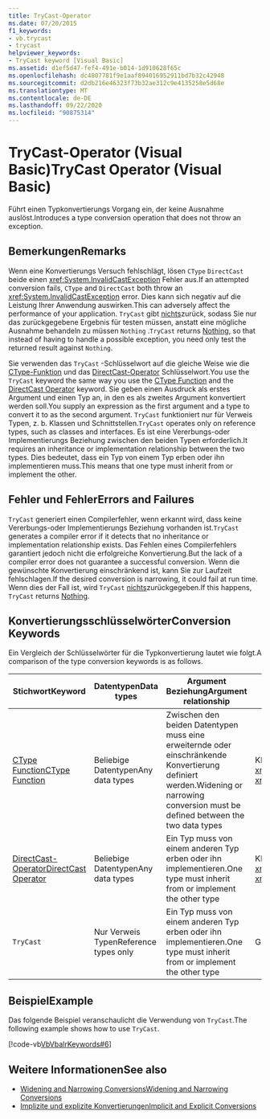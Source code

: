 ```yaml
---
title: TryCast-Operator
ms.date: 07/20/2015
f1_keywords:
- vb.trycast
- trycast
helpviewer_keywords:
- TryCast keyword [Visual Basic]
ms.assetid: d1ef5d47-fef4-491e-b014-1d910628f65c
ms.openlocfilehash: dc4807781f9e1aaf894016952911bd7b32c42948
ms.sourcegitcommit: d2db216e46323f73b32ae312c9e4135258e5d68e
ms.translationtype: MT
ms.contentlocale: de-DE
ms.lasthandoff: 09/22/2020
ms.locfileid: "90875314"
---
```

# <a name="trycast-operator-visual-basic"></a><span data-ttu-id="95391-102">TryCast-Operator (Visual Basic)</span><span class="sxs-lookup"><span data-stu-id="95391-102">TryCast Operator (Visual Basic)</span></span>

<span data-ttu-id="95391-103">Führt einen Typkonvertierungs Vorgang ein, der keine Ausnahme auslöst.</span><span class="sxs-lookup"><span data-stu-id="95391-103">Introduces a type conversion operation that does not throw an exception.</span></span>  
  
## <a name="remarks"></a><span data-ttu-id="95391-104">Bemerkungen</span><span class="sxs-lookup"><span data-stu-id="95391-104">Remarks</span></span>  

 <span data-ttu-id="95391-105">Wenn eine Konvertierungs Versuch fehlschlägt, lösen `CType` `DirectCast` beide einen <xref:System.InvalidCastException> Fehler aus.</span><span class="sxs-lookup"><span data-stu-id="95391-105">If an attempted conversion fails, `CType` and `DirectCast` both throw an <xref:System.InvalidCastException> error.</span></span> <span data-ttu-id="95391-106">Dies kann sich negativ auf die Leistung Ihrer Anwendung auswirken.</span><span class="sxs-lookup"><span data-stu-id="95391-106">This can adversely affect the performance of your application.</span></span> <span data-ttu-id="95391-107">`TryCast` gibt [nichts](../nothing.md)zurück, sodass Sie nur das zurückgegebene Ergebnis für testen müssen, anstatt eine mögliche Ausnahme behandeln zu müssen `Nothing` .</span><span class="sxs-lookup"><span data-stu-id="95391-107">`TryCast` returns [Nothing](../nothing.md), so that instead of having to handle a possible exception, you need only test the returned result against `Nothing`.</span></span>  
  
 <span data-ttu-id="95391-108">Sie verwenden das `TryCast` -Schlüsselwort auf die gleiche Weise wie die [CType-Funktion](../functions/ctype-function.md) und das [DirectCast-Operator](directcast-operator.md) Schlüsselwort.</span><span class="sxs-lookup"><span data-stu-id="95391-108">You use the `TryCast` keyword the same way you use the [CType Function](../functions/ctype-function.md) and the [DirectCast Operator](directcast-operator.md) keyword.</span></span> <span data-ttu-id="95391-109">Sie geben einen Ausdruck als erstes Argument und einen Typ an, in den es als zweites Argument konvertiert werden soll.</span><span class="sxs-lookup"><span data-stu-id="95391-109">You supply an expression as the first argument and a type to convert it to as the second argument.</span></span> <span data-ttu-id="95391-110">`TryCast` funktioniert nur für Verweis Typen, z. b. Klassen und Schnittstellen.</span><span class="sxs-lookup"><span data-stu-id="95391-110">`TryCast` operates only on reference types, such as classes and interfaces.</span></span> <span data-ttu-id="95391-111">Es ist eine Vererbungs-oder Implementierungs Beziehung zwischen den beiden Typen erforderlich.</span><span class="sxs-lookup"><span data-stu-id="95391-111">It requires an inheritance or implementation relationship between the two types.</span></span> <span data-ttu-id="95391-112">Dies bedeutet, dass ein Typ von einem Typ erben oder ihn implementieren muss.</span><span class="sxs-lookup"><span data-stu-id="95391-112">This means that one type must inherit from or implement the other.</span></span>  
  
## <a name="errors-and-failures"></a><span data-ttu-id="95391-113">Fehler und Fehler</span><span class="sxs-lookup"><span data-stu-id="95391-113">Errors and Failures</span></span>  

 <span data-ttu-id="95391-114">`TryCast` generiert einen Compilerfehler, wenn erkannt wird, dass keine Vererbungs-oder Implementierungs Beziehung vorhanden ist.</span><span class="sxs-lookup"><span data-stu-id="95391-114">`TryCast` generates a compiler error if it detects that no inheritance or implementation relationship exists.</span></span> <span data-ttu-id="95391-115">Das Fehlen eines Compilerfehlers garantiert jedoch nicht die erfolgreiche Konvertierung.</span><span class="sxs-lookup"><span data-stu-id="95391-115">But the lack of a compiler error does not guarantee a successful conversion.</span></span> <span data-ttu-id="95391-116">Wenn die gewünschte Konvertierung einschränkend ist, kann Sie zur Laufzeit fehlschlagen.</span><span class="sxs-lookup"><span data-stu-id="95391-116">If the desired conversion is narrowing, it could fail at run time.</span></span> <span data-ttu-id="95391-117">Wenn dies der Fall ist, wird `TryCast` [nichts](../nothing.md)zurückgegeben.</span><span class="sxs-lookup"><span data-stu-id="95391-117">If this happens, `TryCast` returns [Nothing](../nothing.md).</span></span>  
  
## <a name="conversion-keywords"></a><span data-ttu-id="95391-118">Konvertierungsschlüsselwörter</span><span class="sxs-lookup"><span data-stu-id="95391-118">Conversion Keywords</span></span>  

 <span data-ttu-id="95391-119">Ein Vergleich der Schlüsselwörter für die Typkonvertierung lautet wie folgt.</span><span class="sxs-lookup"><span data-stu-id="95391-119">A comparison of the type conversion keywords is as follows.</span></span>  
  
|<span data-ttu-id="95391-120">Stichwort</span><span class="sxs-lookup"><span data-stu-id="95391-120">Keyword</span></span>|<span data-ttu-id="95391-121">Datentypen</span><span class="sxs-lookup"><span data-stu-id="95391-121">Data types</span></span>|<span data-ttu-id="95391-122">Argument Beziehung</span><span class="sxs-lookup"><span data-stu-id="95391-122">Argument relationship</span></span>|<span data-ttu-id="95391-123">Laufzeitfehler</span><span class="sxs-lookup"><span data-stu-id="95391-123">Run-time failure</span></span>|  
|---|---|---|---|  
|[<span data-ttu-id="95391-124">CType Function</span><span class="sxs-lookup"><span data-stu-id="95391-124">CType Function</span></span>](../functions/ctype-function.md)|<span data-ttu-id="95391-125">Beliebige Datentypen</span><span class="sxs-lookup"><span data-stu-id="95391-125">Any data types</span></span>|<span data-ttu-id="95391-126">Zwischen den beiden Datentypen muss eine erweiternde oder einschränkende Konvertierung definiert werden.</span><span class="sxs-lookup"><span data-stu-id="95391-126">Widening or narrowing conversion must be defined between the two data types</span></span>|<span data-ttu-id="95391-127">KEH <xref:System.InvalidCastException></span><span class="sxs-lookup"><span data-stu-id="95391-127">Throws <xref:System.InvalidCastException></span></span>|  
|[<span data-ttu-id="95391-128">DirectCast-Operator</span><span class="sxs-lookup"><span data-stu-id="95391-128">DirectCast Operator</span></span>](directcast-operator.md)|<span data-ttu-id="95391-129">Beliebige Datentypen</span><span class="sxs-lookup"><span data-stu-id="95391-129">Any data types</span></span>|<span data-ttu-id="95391-130">Ein Typ muss von einem anderen Typ erben oder ihn implementieren.</span><span class="sxs-lookup"><span data-stu-id="95391-130">One type must inherit from or implement the other type</span></span>|<span data-ttu-id="95391-131">KEH <xref:System.InvalidCastException></span><span class="sxs-lookup"><span data-stu-id="95391-131">Throws <xref:System.InvalidCastException></span></span>|  
|`TryCast`|<span data-ttu-id="95391-132">Nur Verweis Typen</span><span class="sxs-lookup"><span data-stu-id="95391-132">Reference types only</span></span>|<span data-ttu-id="95391-133">Ein Typ muss von einem anderen Typ erben oder ihn implementieren.</span><span class="sxs-lookup"><span data-stu-id="95391-133">One type must inherit from or implement the other type</span></span>|<span data-ttu-id="95391-134">Gibt [nichts](../nothing.md) zurück.</span><span class="sxs-lookup"><span data-stu-id="95391-134">Returns [Nothing](../nothing.md)</span></span>|  
  
## <a name="example"></a><span data-ttu-id="95391-135">Beispiel</span><span class="sxs-lookup"><span data-stu-id="95391-135">Example</span></span>  

 <span data-ttu-id="95391-136">Das folgende Beispiel veranschaulicht die Verwendung von `TryCast`.</span><span class="sxs-lookup"><span data-stu-id="95391-136">The following example shows how to use `TryCast`.</span></span>  
  
 [!code-vb[VbVbalrKeywords#6](~/samples/snippets/visualbasic/VS_Snippets_VBCSharp/VbVbalrKeywords/VB/Class1.vb#6)]  
  
## <a name="see-also"></a><span data-ttu-id="95391-137">Weitere Informationen</span><span class="sxs-lookup"><span data-stu-id="95391-137">See also</span></span>

- [<span data-ttu-id="95391-138">Widening and Narrowing Conversions</span><span class="sxs-lookup"><span data-stu-id="95391-138">Widening and Narrowing Conversions</span></span>](../../programming-guide/language-features/data-types/widening-and-narrowing-conversions.md)
- [<span data-ttu-id="95391-139">Implizite und explizite Konvertierungen</span><span class="sxs-lookup"><span data-stu-id="95391-139">Implicit and Explicit Conversions</span></span>](../../programming-guide/language-features/data-types/implicit-and-explicit-conversions.md)
